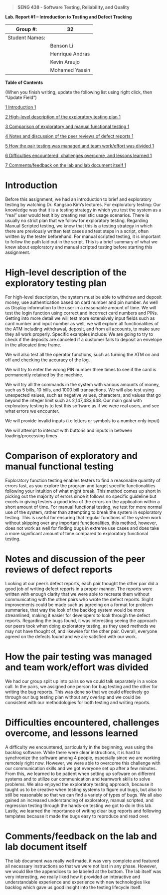 >   **SENG 438 - Software Testing, Reliability, and Quality**

**Lab. Report \#1 – Introduction to Testing and Defect Tracking**

| Group \#:       | 32  |
|-----------------|---|
| Student Names:  |   |
|                 |  Benson Li      |
|                 |  Henrique Andras |
|                 |  Kevin Araujo  |
|                 |   Mohamed Yassin  |

**Table of Contents**

(When you finish writing, update the following list using right click, then
“Update Field”)

[1 Introduction	1](#_Toc439194677)

[2 High-level description of the exploratory testing plan	1](#_Toc439194678)

[3 Comparison of exploratory and manual functional testing	1](#_Toc439194679)

[4 Notes and discussion of the peer reviews of defect reports	1](#_Toc439194680)

[5 How the pair testing was managed and team work/effort was
divided	1](#_Toc439194681)

[6 Difficulties encountered, challenges overcome, and lessons
learned	1](#_Toc439194682)

[7 Comments/feedback on the lab and lab document itself	1](#_Toc439194683)

# Introduction

Before this assignment, we had an introduction to brief and exploratory testing by watching Dr. Kangsoo Kim’s lectures. For exploratory testing: Our knowledge was that it is a testing strategy in which you test the system as a “real” user would test it by creating realistic usage scenarios. There is usually no strict plan that we follow for exploratory testing. Regarding Manual Scripted testing, we know that this is a testing strategy in which there are previously written test cases and test steps in a script, often written by the tester beforehand. For manual scripted testing, it is important to follow the path laid out in the script. This is a brief summary of what we knew about exploratory and manual scripted testing before starting this assignment.

# High-level description of the exploratory testing plan

For high-level description, the system must be able to withdraw and deposit money, use authentication based on card number and pin number. As well as Display information to the user in a reasonable amount of time. We will test the login function using correct and incorrect card numbers and PINs. Getting into more detail we will test more extensively input fields such as card number and input number as well, we will explore all functionalities of the ATM including withdrawal, deposit, and from all accounts, to make sure they all work properly.
Specific examples include:
We are going to try to check if the deposits are canceled if a customer fails to deposit an envelope in the allocated time frame.

We will also test all the operator functions, such as turning the ATM on and off and checking the accuracy of the log.

We will try to enter the wrong PIN number three times to see if the card is permanently retained by the machine.

We will try all the commands in the system with various amounts of money, such as 5 bills, 10 bills, and 1000 bill transactions. We will also test using unexpected values, such as negative values, characters, and values that go beyond the integer limit such as 2,147,483,648.
Our main goal with exploratory testing is to test this software as if we were real users, and see what errors we encounter. 

We will provide invalid inputs (i.e letters or symbols to a number only input)

We will attempt to interact with buttons and inputs in between loading/processing times 


# Comparison of exploratory and manual functional testing

Exploratory function testing enables testers to find a reasonable quantity of errors fast, as you explore the program and target specific functionalities following your intuition of what might break. This method comes up short in picking out the majority of errors since it follows no specific guideline but excels in giving testers a good idea of the errors on the application within a short amount of time. For manual functional testing, we test for more normal use of the system, rather than attempting to break the system in exploratory testing. This is useful for ensuring that regular functions of the system work without skipping over any important functionalities, this method, however, does not work as well for finding bugs in extreme use cases and does take a more significant amount of time compared to exploratory functional testing. 


# Notes and discussion of the peer reviews of defect reports

Looking at our peer’s defect reports, each pair thought the other pair did a good job of writing defect reports in a proper manner. The reports were written with enough clarity that we were able to recreate them without communicating with the other pairs who wrote the defect reports. Slight improvements could be made such as agreeing on a format for problem summaries, that way the look of the backlog system would be more streamlined, making it easier for developers to look through the defect reports. Regarding the bugs found, it was interesting seeing the approach our peers took when doing exploratory testing, as they used methods we may not have thought of, and likewise for the other pair. Overall, everyone agreed on the defects found and we are satisfied with our work.

# How the pair testing was managed and team work/effort was divided 

We had our group split up into pairs so we could talk separately in a voice call. In the pairs, we assigned one person for bug testing and the other for writing the bug reports. This was done so that we could effectively go through our bug testing plan without any overlap and we could be consistent with our methodologies for both testing and writing reports. 

# Difficulties encountered, challenges overcome, and lessons learned

A difficulty we encountered, particularly in the beginning, was using the backlog software. While there were clear instructions, it is hard to synchronize the software among 4 people, especially since we are working remotely right now. However, we were able to overcome this challenge with our communication skills and we got everyone set up after a few minutes. From this, we learned to be patient when setting up software on different systems and to utilize our communication and teamwork skills to solve problems. We also enjoyed the exploratory testing approach, because it taught us to be creative when testing systems to figure out bugs, but also to still be reasonable so that we can find a variety of types of bugs. We all also gained an increased understanding of exploratory, manual scripted, and regression testing through the hands-on testing we got to do in this lab. Lastly, we learned the importance of writing clear bug reports and following templates because it made the bugs easy to reproduce and read over. 


# Comments/feedback on the lab and lab document itself

The lab document was really well made, it was very complete and featured all necessary instructions so that we were not lost in any phase. However, we would like the appendices to be labeled at the bottom. The lab itself was very interesting, we really liked how it provided an interactive and understandable experience and experience with new technologies like backlog which gave us good insight into the testing lifecycle itself.
